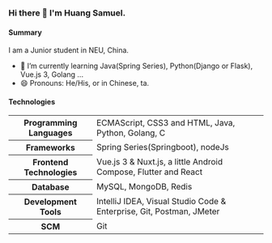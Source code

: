 ### Hi there 👋 I'm Huang Samuel.

<!--
**NBDatsuya/NBDatsuya** is a ✨ _special_ ✨ repository because its `README.md` (this file) appears on your GitHub profile.

Here are some ideas to get you started:

- 🔭 I’m currently working on ...
- 🌱 I’m currently learning ...
- 👯 I’m looking to collaborate on ...
- 🤔 I’m looking for help with ...
- 💬 Ask me about ...
- 📫 How to reach me: ...
- 😄 Pronouns: ...
- ⚡ Fun fact: ...
-->

#### Summary
I am a Junior student in NEU, China. 


- 🌱 I’m currently learning Java(Spring Series), Python(Django or Flask), Vue.js 3, Golang ...
- 😄 Pronouns: He/His, or in Chinese, ta.

#### Technologies

<table>
	<tr>
		<th>Programming Languages</th>
		<td>ECMAScript, CSS3 and HTML, Java, Python, Golang, C </td>
	</tr>
  <tr>
		<th>Frameworks</th>
		<td>Spring Series(Springboot), nodeJs</td>
	</tr>
  <tr>
		<th>Frontend Technologies</th>
		<td>Vue.js 3 & Nuxt.js, a little Android Compose, Flutter and React</td>
	</tr>
  <tr>
		<th>Database</th>
		<td>MySQL, MongoDB, Redis</td>
	</tr>
  <tr>
		<th>Development Tools</th>
		<td>IntelliJ IDEA, Visual Studio Code & Enterprise, Git, Postman, JMeter</td>
	</tr>
  <tr>
		<th>SCM</th>
		<td>Git</td>
	</tr>
</table>

